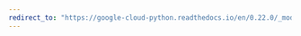 ```yaml
---
redirect_to: "https://google-cloud-python.readthedocs.io/en/0.22.0/_modules/google/cloud/runtimeconfig/connection.html"
---
```

